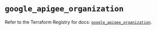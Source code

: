 # `google_apigee_organization`

Refer to the Terraform Registry for docs: [`google_apigee_organization`](https://registry.terraform.io/providers/hashicorp/google/6.26.0/docs/resources/apigee_organization).
